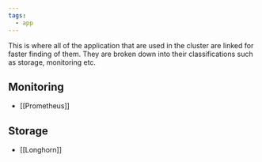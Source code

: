 ```yaml
---
tags:
  - app
---
```

This is where all of the application that are used in the cluster are linked for faster finding of them.
They are broken down into their classifications such as storage, monitoring etc.

## Monitoring
- [[Prometheus]]

## Storage
- [[Longhorn]]